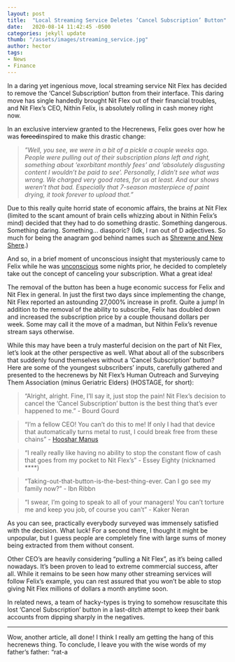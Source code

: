 ```yaml
---
layout: post
title:  "Local Streaming Service Deletes ‘Cancel Subscription’ Button"
date:   2020-08-14 11:42:45 -0500
categories: jekyll update
thumb: "/assets/images/streaming_service.jpg"
author: hector
tags:
- News
- Finance
---
```


In a daring yet ingenious move, local streaming service Nit Flex has decided to remove the ‘Cancel Subscription’ button from their interface. This daring move has single handedly brought Nit Flex out of their financial troubles, and Nit Flex’s CEO, Nithin Felix, is absolutely rolling in cash money right now. 

In an exclusive interview granted to the Hecrenews, Felix goes over how he was ~~forced~~inspired to make this drastic change:
 > *”Well, you see, we were in a bit of a pickle a couple weeks ago. People were pulling out of their subscription plans left and right, something about ‘exorbitant monthly fees’ and ‘absolutely disgusting content I wouldn’t be paid to see’. Personally, I didn’t see what was wrong. We charged very good rates, for us at least. And our shows weren’t that bad. Especially that 7-season masterpiece of paint drying, it took forever to upload that.”*

Due to this really quite horrid state of economic affairs, the brains at Nit Flex (limited to the scant amount of brain cells whizzing about in Nithin Felix’s mind) decided that they had to do something drastic. Something dangerous. Something daring. Something... diasporic? (Idk, I ran out of D adjectives. So much for being the anagram god behind names such as [Shrewne and New Shere](https://hecrenews.github.io/jekyll/update/2020/08/07/the-hunt-for-h-e-c-an-update-on-our-legal-troubles-pt-3.html).)

And so, in a brief moment of unconscious insight that mysteriously came to Felix while he was [unconscious](https://hecrenews.github.io/jekyll/update/2020/05/23/billions-report-losing-consciousness-for-unknown-period-of-time-last-night.html) some nights prior, he decided to completely take out the concept of canceling your subscription. What a great idea!

The removal of the button has been a huge economic success for Felix and Nit Flex in general. In just the first two days since implementing the change, Nit Flex reported an astounding 27,000% increase in profit. Quite a jump! In addition to the removal of the ability to subscribe, Felix has doubled down and increased the subscription price by a couple thousand dollars per week. Some may call it the move of a madman, but Nithin Felix’s revenue stream says otherwise.

While this may have been a truly masterful decision on the part of Nit Flex, let’s look at the other perspective as well. What about all of the subscribers that suddenly found themselves without a ‘Cancel Subscription’ button? Here are some of the youngest subscribers’ inputs, carefully gathered and presented to the hecrenews by Nit Flex’s Human Outreach and Surveying Them Association (minus Geriatric Elders) (HOSTAGE, for short):

> “Alright, alright. Fine, I’ll say it, just stop the pain! Nit Flex’s decision to cancel the ‘Cancel Subscription’ button is the best thing that’s ever happened to me.” - Bourd Gourd

> “I’m a fellow CEO! You can’t do this to me! If only I had that device that automatically turns metal to rust, I could break free from these chains” - [Hooshar Manus](https://hecrenews.github.io/jekyll/update/2020/08/09/man-invents-device-that-turns-traffic-light-from-red-to-green.html)

> “I really really like having no ability to stop the constant flow of cash that goes from my pocket to Nit Flex’s” - Essey Eighty (nicknamed ****)

> “Taking-out-that-button-is-the-best-thing-ever. Can I go see my family now?” - Ibn Ribbn

> “I swear, I’m going to speak to all of your managers! You can’t torture me and keep you job, of course you can’t” - Kaker Neran

As you can see, practically everybody surveyed was immensely satisfied with the decision. What luck! For a second there, I thought it might be unpopular, but I guess people are completely fine with large sums of money being extracted from them without consent. 

Other CEO’s are heavily considering “pulling a Nit Flex”, as it’s being called nowadays. It’s been proven to lead to extreme commercial success, after all. While it remains to be seen how many other streaming services will follow Felix’s example, you can rest assured that you won’t be able to stop giving Nit Flex millions of dollars a month anytime soon.

In related news, a team of hacky-types is trying to somehow resuscitate this lost ‘Cancel Subscription’ button in a last-ditch attempt to keep their bank accounts from dipping sharply in the negatives.

---

Wow, another article, all done! I think I really am getting the hang of this hecrenews thing. To conclude, I leave you with the wise words of my father’s father: “rat-a
